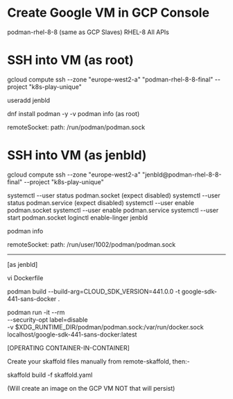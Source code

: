# Create Google VM in GCP Console
podman-rhel-8-8 (same as GCP Slaves)
RHEL-8
All APIs

# SSH into VM (as root)
gcloud compute ssh --zone "europe-west2-a" "podman-rhel-8-8-final" --project "k8s-play-unique"

useradd jenbld

dnf install podman -y -v
podman info (as root)

remoteSocket:
    path: /run/podman/podman.sock

# SSH into VM (as jenbld)
gcloud compute ssh --zone "europe-west2-a" "jenbld@podman-rhel-8-8-final" --project "k8s-play-unique"

systemctl --user status podman.socket (expect disabled)
systemctl --user status podman.service (expect disabled)
systemctl --user enable podman.socket
systemctl --user enable podman.service
systemctl --user start podman.socket
loginctl enable-linger jenbld

podman info

remoteSocket:
  path: /run/user/1002/podman/podman.sock

-------------

[as jenbld]

vi Dockerfile

podman build --build-arg=CLOUD_SDK_VERSION=441.0.0 -t google-sdk-441-sans-docker .

podman run -it --rm \
  --security-opt label=disable \
  -v $XDG_RUNTIME_DIR/podman/podman.sock:/var/run/docker.sock \
    localhost/google-sdk-441-sans-docker:latest

[OPERATING CONTAINER-IN-CONTAINER]

Create your skaffold files manually from remote-skaffold, then:-

skaffold build -f skaffold.yaml

(Will create an image on the GCP VM NOT that will persist)